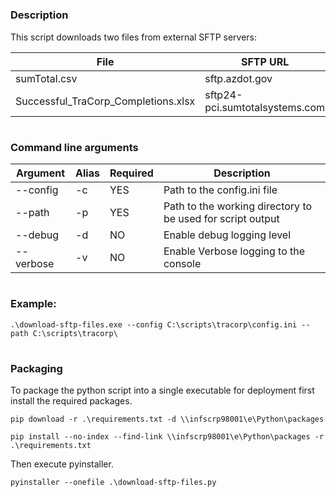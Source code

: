 #
### Description
This script downloads two files from external SFTP servers:

File | SFTP URL | Destination
--- | --- | ---
sumTotal.csv | sftp.azdot.gov | .\temp
Successful_TraCorp_Completions.xlsx | sftp24-pci.sumtotalsystems.com | .\temp





#
### Command line arguments
Argument | Alias | Required | Description
--- | --- | --- | ---
--config | -c | YES | Path to the config.ini file
--path | -p | YES | Path to the working directory to be used for script output
--debug | -d | NO | Enable debug logging level 
--verbose | -v | NO | Enable Verbose logging to the console


# 
### Example: 

```.\download-sftp-files.exe --config C:\scripts\tracorp\config.ini --path C:\scripts\tracorp\```


#
### Packaging
To package the python script into a single executable for deployment first install the required packages.

```pip download -r .\requirements.txt -d \\infscrp98001\e\Python\packages```

```pip install --no-index --find-link \\infscrp98001\e\Python\packages -r .\requirements.txt```

Then execute pyinstaller.

```pyinstaller --onefile .\download-sftp-files.py```